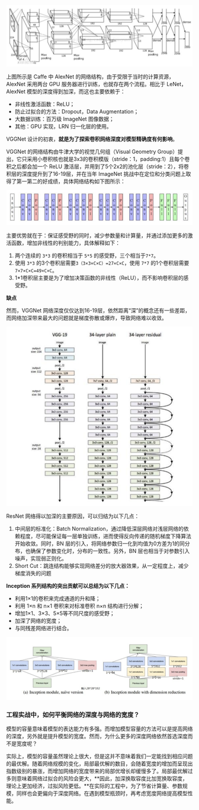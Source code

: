 ![image-20190220201941798](../img/image-20190220201941798.png)

上图所示是 Caffe 中 AlexNet 的网络结构，由于受限于当时的计算资源，AlexNet 采用两台 GPU 服务器进行训练，也就存在两个流程。相比于 LeNet，AlexNet 模型的深度得到加深，而这也主要依赖于：

- 非线性激活函数：ReLU；
- 防止过拟合的方法：Dropout，Data Augmentation；
- 大数据训练：百万级 ImageNet 图像数据；
- 其他：GPU 实现，LRN 归一化层的使用。



 VGGNet 设计的初衷，**就是为了探索卷积网络深度对模型精确度有何影响**。

VGGNet 的网络结构由牛津大学的视觉几何组（Visual Geometry Group）提出，它只采用小卷积核也就是3x3的卷积模版（stride：1，padding:1）且每个卷积之后都会加一个 ReLU 激活层，并用到了5个2x2的池化层（stride：2），将卷积层的深度提升到了16-19层，并在当年 ImageNet 挑战中在定位和分类问题上取得了第一第二的好成绩，具体网络结构如下图所示：

![image-20190220202118127](../img/image-20190220202118127.png)

主要优势就在于：保证感受野的同时，减少参数量和计算量，并通过添加更多的激活函数，增加非线性的判别能力，具体解释如下：

1. 两个连续的 `3*3` 的卷积相当于 `5*5` 的感受野，三个相当于`7*7`。
2. 使用 `3*3` 的3个卷积层需要`3（3×3×C×C）=27×C×C`，使用 `7*7` 的1个卷积层需要 `7×7×C×C=49×C×C`。
3. 1*1卷积层主要是为了增加决策函数的非线性（ReLU），而不影响卷积层的感受野。

**缺点**

然而，VGGNet 网络深度仅仅达到16-19层，依然距离“深”的概念还有一些差距，而网络加深带来最大的问题就是梯度弥散或爆炸，导致网络难以收敛。



![image-20190221111858936](../img/image-20190221111858936.png)

ResNet 网络得以加深的主要原因，可以归结为以下几点：

1. 中间层的标准化：Batch Normalization，通过降低深层网络对浅层网络的依赖程度，尽可能保证每一层单独训练，进而使得反向传递的随机梯度下降算法开始收敛。同时，BN 层的引入，将网络参数归一化到均值为0方差为1的同分布，也确保了参数变化时，分布的一致性。另外，BN 层也相当于对参数引入噪声，实现弱正则化。
2. Short Cut：跳连结构能够实现网络差分的放大器效果，从一定程度上，减少梯度消失的问题

**Inception 系列结构的突出贡献可以总结为以下几点：**

- 利用1×1的卷积来完成通道的升和降；
- 利用 1×n 和 n×1 卷积来对标准卷积 n×n 结构进行分解；
- 增加1×1、3×3、5×5等不同尺度的感受野；
- 加深了网络的宽度；
- 与同残差网络进行结合。

![image-20190221112400014](../img/image-20190221112400014.png)

### 工程实战中，如何平衡网络的深度与网络的宽度？

模型的容量意味着模型的表达能力有多强。而增加模型容量的方法可以是提高网络的深度，另外就是提升模型的宽度。然而，为什么更多的深度网络依然首选深度而不是宽度呢？

实际上，模型的容量虽然理论上很大，但是这并不意味着我们一定能找到相应问题的最优解。随着网络规模的变化，局部最优解的数目，会随着宽度的增加而呈现出指数级别的暴涨，而增加网络的宽度带来的局部优增长却缓慢多了。局部最优解过多则意味着网络过拟合的风险会更大，**因此，加深换取容度比加宽换取容度，理论上更加经济，过拟风险更低。**在实际的工程中，为了节省计算量、参数规模，同样也会更偏向于深度网络。在遇到模型瓶颈时，再考虑宽度网络提高模型性能。